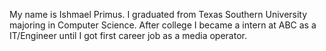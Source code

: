 My name is Ishmael Primus. I graduated from Texas Southern University majoring in Computer Science. After college I became a intern at ABC as a IT/Engineer until I got first career job as a media operator. 
